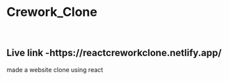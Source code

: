 <h1>Crework_Clone</h1>
<br>
<h2> Live link -https://reactcreworkclone.netlify.app/</h2>
made a website clone using react

